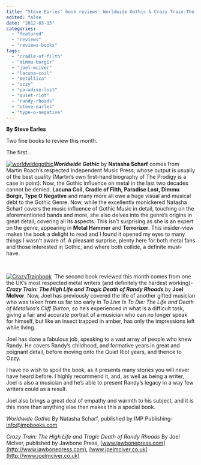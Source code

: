 ```yaml
---
title: "Steve Earles' book reviews: Worldwide Gothic & Crazy Train:The High Life and Tragic Death of Randy Rhoads"
edited: false
date: "2012-03-15"
categories:
  - "featured"
  - "reviews"
  - "reviews-books"
tags:
  - "cradle-of-filth"
  - "dimmu-borgir"
  - "joel-mciver"
  - "lacuna-coil"
  - "metallica"
  - "ozzy"
  - "paradise-lost"
  - "quiet-riot"
  - "randy-rhoads"
  - "steve-earles"
  - "type-o-negative"
---
```


**By Steve Earles**

Two fine books to review this month.

The first…

[![](http://www.hellbound.ca/wp-content/uploads/2012/03/worldwidegothic-182x182.jpg "worldwidegothic")](http://www.hellbound.ca/wp-content/uploads/2012/03/worldwidegothic.jpg)_**Worldwide Gothic**_ by **Natasha Scharf** comes from Martin Roach’s respected Independent Music Press, whose output is usually of the best quality (Martin’s own first-hand biography of The Prodigy is a case in point). Now, the Gothic influence on metal in the last two decades cannot be denied. **Lacuna Coil, Cradle of Filth, Paradise Lost, Dimmu Borgir, Type O Negative** and many more all owe a huge visual and musical debt to the Gothic Genre. Now, while the excellently monickered Natasha Scharf covers the music influence of Gothic Music in detail, touching on the aforementioned bands and more, she also delves into the genre’s origins in great detail, covering all its aspects. This isn’t surprising as she is an expert on the genre, appearing in **Metal Hammer** and **Terrorizer**. This insider-view makes the book a delight to read and I found it opened my eyes to many things I wasn’t aware of. A pleasant surprise, plenty here for both metal fans and those interested in Gothic, and where both collide, a definite must-have.

 

[![](http://www.hellbound.ca/wp-content/uploads/2012/03/CrazyTrainbook-182x182.jpg "CrazyTrainbook")](http://www.hellbound.ca/wp-content/uploads/2012/03/CrazyTrainbook.jpg)  The second book reviewed this month comes from one the UK’s most respected metal writers (and definitely the hardest working)- **_Crazy Train: The High Life and Tragic Death of Randy Rhoads_** by **Joel McIvor**. Now, Joel has previously covered the life of another gifted musician who was taken from us far too early in _To Live Is To Die: The Life and Death of Metallica’s Cliff Burton_, so he’s experienced in what is a difficult task, giving a fair and accurate portrait of a musician who can no longer speak for himself, but like an insect trapped in amber, has only the impressions left while living.

Joel has done a fabulous job, speaking to a vast array of people who knew Randy. He covers Randy’s childhood, and formative years in great and poignant detail, before moving onto the Quiet Riot years, and thence to Ozzy.

I have no wish to spoil the book, as it presents many stories you will never have heard before. I highly recommend it, and, as well as being a writer, Joel is also a musician and he’s able to present Randy’s legacy in a way few writers could as a result.

Joel also brings a great deal of empathy and warmth to his subject, and it is this more than anything else than makes this a special book.

_Worldwide Gothic_ By Natasha Scharf, published by IMP Publishing- info@impbooks.com

_Crazy Train: The High Life and Tragic Death of Randy Rhoads_ By Joel McIver, published by Jawbone Press, [www.jawbonepress.com](http://www.jawbonepress.com), [www.joelmciver.co.uk](http://www.joelmciver.co.uk)
